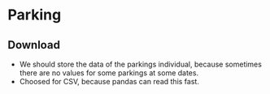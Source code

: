 # Parking

## Download

- We should store the data of the parkings individual, because sometimes there are no values for some parkings at some dates.
- Choosed for CSV, because pandas can read this fast.
